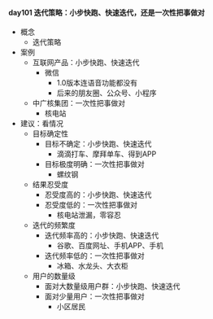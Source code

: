 #### day101 迭代策略：小步快跑、快速迭代，还是一次性把事做对 ####
- 概念
	- 迭代策略
- 案例
	- 互联网产品：小步快跑、快速迭代
		- 微信
			- 1.0版本连语音功能都没有
			- 后来的朋友圈、公众号、小程序
	- 中广核集团：一次性把事做对
		- 核电站
- 建议：看情况
	- 目标确定性
		- 目标不确定：小步快跑、快速迭代
			- 滴滴打车、摩拜单车、得到APP
		- 目标极度明确：一次性把事做对
			- 螺纹钢
	- 结果忍受度
		- 忍受度高的：小步快跑、快速迭代
		- 忍受度低的：一次性把事做对
			- 核电站泄漏，零容忍
	- 迭代的频繁度
		- 迭代频率高的：小步快跑、快速迭代
			- 谷歌、百度网址、手机APP、手机
		- 迭代频率低的：一次性把事做对
			- 冰箱、水龙头、大衣柜
	- 用户的数量级
		- 面对大数量级用户群：小步快跑、快速迭代
		- 面对少量用户：一次性把事做对
			- 小区居民